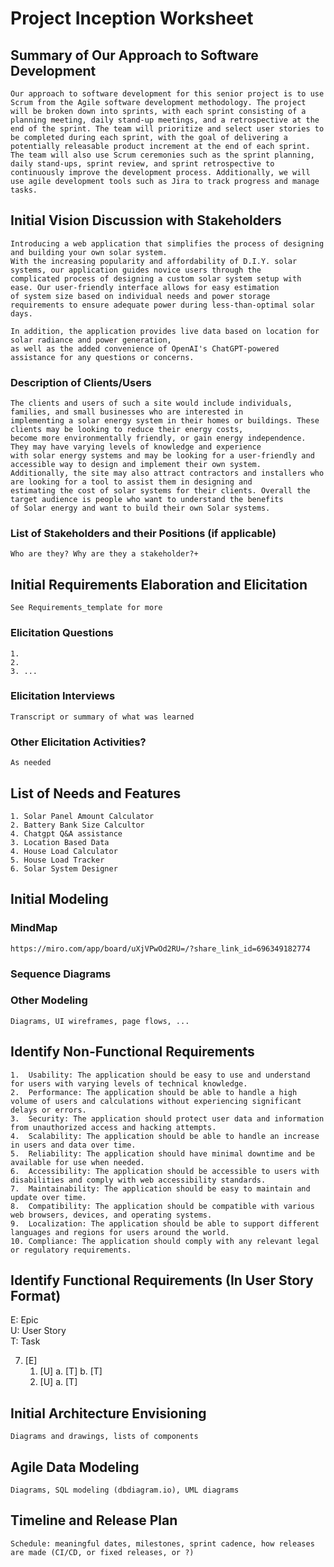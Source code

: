 Project Inception Worksheet
=====================================

## Summary of Our Approach to Software Development
    Our approach to software development for this senior project is to use Scrum from the Agile software development methodology. The project will be broken down into sprints, with each sprint consisting of a planning meeting, daily stand-up meetings, and a retrospective at the end of the sprint. The team will prioritize and select user stories to be completed during each sprint, with the goal of delivering a potentially releasable product increment at the end of each sprint. The team will also use Scrum ceremonies such as the sprint planning, daily stand-ups, sprint review, and sprint retrospective to continuously improve the development process. Additionally, we will use agile development tools such as Jira to track progress and manage tasks.



## Initial Vision Discussion with Stakeholders
    Introducing a web application that simplifies the process of designing and building your own solar system. 
    With the increasing popularity and affordability of D.I.Y. solar systems, our application guides novice users through the 
    complicated process of designing a custom solar system setup with ease. Our user-friendly interface allows for easy estimation 
    of system size based on individual needs and power storage requirements to ensure adequate power during less-than-optimal solar days. 

    In addition, the application provides live data based on location for solar radiance and power generation, 
    as well as the added convenience of OpenAI's ChatGPT-powered assistance for any questions or concerns.

### Description of Clients/Users
    The clients and users of such a site would include individuals, families, and small businesses who are interested in 
    implementing a solar energy system in their homes or buildings. These clients may be looking to reduce their energy costs, 
    become more environmentally friendly, or gain energy independence. They may have varying levels of knowledge and experience 
    with solar energy systems and may be looking for a user-friendly and accessible way to design and implement their own system. 
    Additionally, the site may also attract contractors and installers who are looking for a tool to assist them in designing and 
    estimating the cost of solar systems for their clients. Overall the target audience is people who want to understand the benefits 
    of Solar energy and want to build their own Solar systems.

### List of Stakeholders and their Positions (if applicable)
    Who are they? Why are they a stakeholder?+

## Initial Requirements Elaboration and Elicitation
    See Requirements_template for more

### Elicitation Questions
    1. 
    2.
    3. ...

### Elicitation Interviews
    Transcript or summary of what was learned

### Other Elicitation Activities?
    As needed

## List of Needs and Features
    1. Solar Panel Amount Calculator
    2. Battery Bank Size Calcultor
    4. Chatgpt Q&A assistance
    3. Location Based Data
    4. House Load Calculator
    5. House Load Tracker
    6. Solar System Designer

## Initial Modeling

### MindMap
    https://miro.com/app/board/uXjVPwOd2RU=/?share_link_id=696349182774

### Sequence Diagrams

### Other Modeling
    Diagrams, UI wireframes, page flows, ...

## Identify Non-Functional Requirements
    1.	Usability: The application should be easy to use and understand for users with varying levels of technical knowledge.
    2.	Performance: The application should be able to handle a high volume of users and calculations without experiencing significant delays or errors.
    3.	Security: The application should protect user data and information from unauthorized access and hacking attempts.
    4.	Scalability: The application should be able to handle an increase in users and data over time.
    5.	Reliability: The application should have minimal downtime and be available for use when needed.
    6.	Accessibility: The application should be accessible to users with disabilities and comply with web accessibility standards.
    7.	Maintainability: The application should be easy to maintain and update over time.
    8.	Compatibility: The application should be compatible with various web browsers, devices, and operating systems.
    9.	Localization: The application should be able to support different languages and regions for users around the world.
    10.	Compliance: The application should comply with any relevant legal or regulatory requirements.



## Identify Functional Requirements (In User Story Format)

E: Epic  
U: User Story  
T: Task  

7. [E] 
    1. [U]
        a. [T]
        b. [T]
    2. [U]
        a. [T]

## Initial Architecture Envisioning
    Diagrams and drawings, lists of components

## Agile Data Modeling
    Diagrams, SQL modeling (dbdiagram.io), UML diagrams

## Timeline and Release Plan
    Schedule: meaningful dates, milestones, sprint cadence, how releases are made (CI/CD, or fixed releases, or ?)